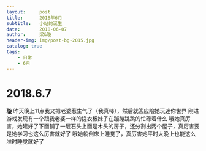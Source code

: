 ```yaml
---
layout:     post
title:      2018年6月
subtitle:   小站的诞生
date:       2018-06-07
author:     梁&璇
header-img: img/post-bg-2015.jpg
catalog: true
tags:
    - 日常
    - 6月
---
```

# 2018.6.7

**璇**
	昨天晚上11点我又把老婆惹生气了（我真棒），然后就答应陪她玩迷你世界
	刚进游戏发现有一个跟我老婆一样的搓衣板妹子在蹦蹦跳跳的忙碌着什么
	哦她真厉害，她建好了下面铺了一层石头上面是木头的房子，还分割出两个屋子，真厉害要是她学习也这么厉害就好了
	哦她躺倒床上睡觉了，真厉害她平时大晚上也能这么准时睡觉就好了